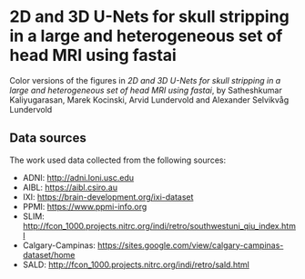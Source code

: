 # 2D and 3D U-Nets for skull stripping in a large and heterogeneous set of head MRI using fastai

Color versions of the figures in _2D and 3D U-Nets for skull stripping in a large and heterogeneous set of head MRI using fastai_, by Satheshkumar Kaliyugarasan, Marek Kocinski, Arvid Lundervold and Alexander Selvikvåg Lundervold


## Data sources
The work used data collected from the following sources:

* ADNI: http://adni.loni.usc.edu
* AIBL: https://aibl.csiro.au
* IXI: https://brain-development.org/ixi-dataset
* PPMI: https://www.ppmi-info.org
* SLIM: http://fcon_1000.projects.nitrc.org/indi/retro/southwestuni_qiu_index.html
* Calgary-Campinas: https://sites.google.com/view/calgary-campinas-dataset/home
* SALD: http://fcon_1000.projects.nitrc.org/indi/retro/sald.html
